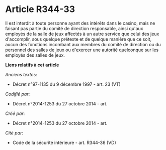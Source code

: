 # Article R344-33

Il est interdit à toute personne ayant des intérêts dans le casino, mais ne faisant pas partie du comité de direction
responsable, ainsi qu'aux employés de la salle de jeux affectés à un autre service que celui des jeux d'accomplir, sous
quelque prétexte et de quelque manière que ce soit, aucun des fonctions incombant aux membres du comité de direction ou du
personnel des salles de jeux ou d'exercer une autorité quelconque sur les employés des salles de jeux.

**Liens relatifs à cet article**

_Anciens textes_:

  - Décret n°97-1135 du 9 décembre 1997 - art. 23 (VT)

_Codifié par_:

  - Décret n°2014-1253 du 27 octobre 2014 - art.

_Créé par_:

  - Décret n°2014-1253 du 27 octobre 2014 - art.

_Cité par_:

  - Code de la sécurité intérieure - art. R344-36 (VD)
